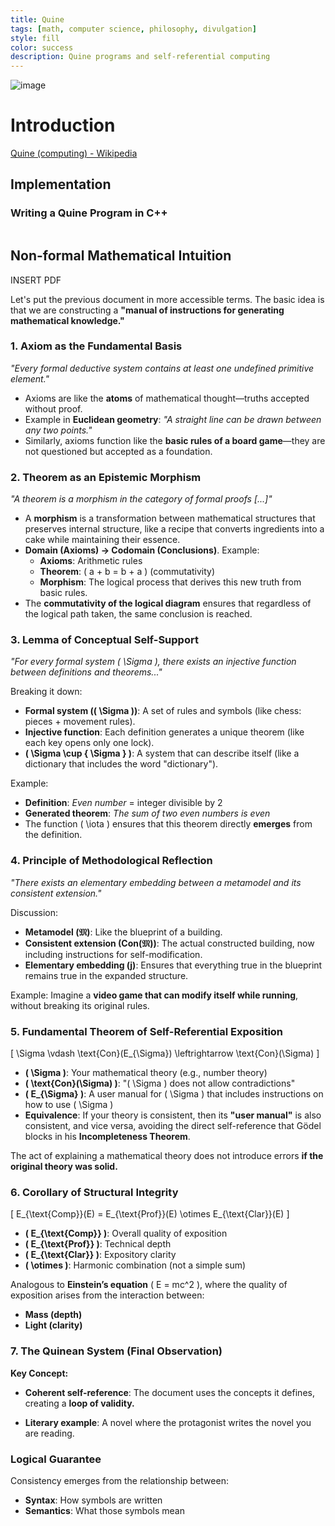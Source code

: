 ```yaml
---
title: Quine 
tags: [math, computer science, philosophy, divulgation]
style: fill
color: success
description: Quine programs and self-referential computing
---
```


![image](./image.png)

# Introduction

[Quine (computing) - Wikipedia](https://en.wikipedia.org/wiki/Quine_(computing))

## Implementation

### Writing a Quine Program in C++
```cpp
```

## Non-formal Mathematical Intuition

INSERT PDF

Let's put the previous document in more accessible terms. The basic idea is that we are constructing a **"manual of instructions for generating mathematical knowledge."**

### 1. Axiom as the Fundamental Basis

_"Every formal deductive system contains at least one undefined primitive element."_

- Axioms are like the **atoms** of mathematical thought—truths accepted without proof.
- Example in **Euclidean geometry**: _"A straight line can be drawn between any two points."_
- Similarly, axioms function like the **basic rules of a board game**—they are not questioned but accepted as a foundation.

### 2. Theorem as an Epistemic Morphism

_"A theorem is a morphism in the category of formal proofs [...]"_

- A **morphism** is a transformation between mathematical structures that preserves internal structure, like a recipe that converts ingredients into a cake while maintaining their essence.
- **Domain (Axioms) → Codomain (Conclusions)**. Example:
  - **Axioms**: Arithmetic rules
  - **Theorem**: \( a + b = b + a \) (commutativity)
  - **Morphism**: The logical process that derives this new truth from basic rules.
- The **commutativity of the logical diagram** ensures that regardless of the logical path taken, the same conclusion is reached.

### 3. Lemma of Conceptual Self-Support

_"For every formal system \( \Sigma \), there exists an injective function between definitions and theorems..."_

Breaking it down:
- **Formal system (\( \Sigma \))**: A set of rules and symbols (like chess: pieces + movement rules).
- **Injective function**: Each definition generates a unique theorem (like each key opens only one lock).
- **\( \Sigma \cup \{ \Sigma \} \)**: A system that can describe itself (like a dictionary that includes the word "dictionary").

Example:
- **Definition**: _Even number_ = integer divisible by 2
- **Generated theorem**: _The sum of two even numbers is even_
- The function \( \iota \) ensures that this theorem directly **emerges** from the definition.

### 4. Principle of Methodological Reflection

_"There exists an elementary embedding between a metamodel and its consistent extension."_

Discussion:
- **Metamodel (𝔐)**: Like the blueprint of a building.
- **Consistent extension (Con(𝔐))**: The actual constructed building, now including instructions for self-modification.
- **Elementary embedding (j)**: Ensures that everything true in the blueprint remains true in the expanded structure.

Example: Imagine a **video game that can modify itself while running**, without breaking its original rules.

### 5. Fundamental Theorem of Self-Referential Exposition

\[ \Sigma \vdash \text{Con}(E_{\Sigma}) \leftrightarrow \text{Con}(\Sigma) \]

- **\( \Sigma \)**: Your mathematical theory (e.g., number theory)
- **\( \text{Con}(\Sigma) \)**: "\( \Sigma \) does not allow contradictions"
- **\( E_{\Sigma} \)**: A user manual for \( \Sigma \) that includes instructions on how to use \( \Sigma \)
- **Equivalence**: If your theory is consistent, then its **"user manual"** is also consistent, and vice versa, avoiding the direct self-reference that Gödel blocks in his **Incompleteness Theorem**.

The act of explaining a mathematical theory does not introduce errors **if the original theory was solid.**

### 6. Corollary of Structural Integrity

\[ E_{\text{Comp}}(E) = E_{\text{Prof}}(E) \otimes E_{\text{Clar}}(E) \]

- **\( E_{\text{Comp}} \)**: Overall quality of exposition
- **\( E_{\text{Prof}} \)**: Technical depth
- **\( E_{\text{Clar}} \)**: Expository clarity
- **\( \otimes \)**: Harmonic combination (not a simple sum)

Analogous to **Einstein’s equation** \( E = mc^2 \), where the quality of exposition arises from the interaction between:
- **Mass (depth)**
- **Light (clarity)**

### 7. The Quinean System (Final Observation)

**Key Concept:**

- **Coherent self-reference**: The document uses the concepts it defines, creating a **loop of validity.**

- **Literary example**: A novel where the protagonist writes the novel you are reading.

### Logical Guarantee
Consistency emerges from the relationship between:

- **Syntax**: How symbols are written
- **Semantics**: What those symbols mean

